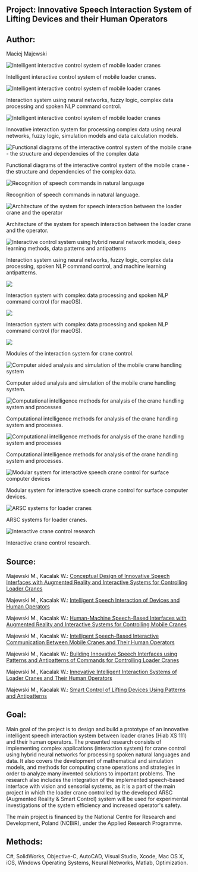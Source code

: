 ## Project: Innovative Speech Interaction System of Lifting Devices and their Human Operators

## Author: 
Maciej Majewski

![Intelligent interactive control system of mobile loader cranes](/images/innovative.system-1.png)

Intelligent interactive control system of mobile loader cranes.

![Intelligent interactive control system of mobile loader cranes](/images/innovative.system-2.png)

Interaction system using neural networks, fuzzy logic, complex data processing and spoken NLP command control. 

![Intelligent interactive control system of mobile loader cranes](/images/innovative.system-3.png)

Innovative interaction system for processing complex data using neural networks, fuzzy logic, simulation models and data calculation models.

![Functional diagrams of the interactive control system of the mobile crane - the structure and dependencies of the complex data](/images/interactive-control-system-functional-diagrams.png)

Functional diagrams of the interactive control system of the mobile crane - the structure and dependencies of the complex data.

![Recognition of speech commands in natural language](/images/innovative.system-speech-NLP.jpg)

Recognition of speech commands in natural language.

![Architecture of the system for speech interaction between the loader crane and the operator](/images/innovative.system-architecture.jpg)

Architecture of the system for speech interaction between the loader crane and the operator.

![Interactive control system using hybrid neural network models, deep learning methods, data patterns and antipatterns](/images/innovative.system-antipatterns.jpg)

Interaction system using neural networks, fuzzy logic, complex data processing, spoken NLP command control, and machine learning antipatterns. 

![](/images/innovative.system-interaction-en.png)

Interaction system with complex data processing and spoken NLP command control (for macOS).

![](/images/innovative.system-interaction-pl.png)

Interaction system with complex data processing and spoken NLP command control (for macOS).

![](/images/innovative.system-modules.jpg)

Modules of the interaction system for crane control. 

![Computer aided analysis and simulation of the mobile crane handling system](/images/interaction-research-system.jpg)

Computer aided analysis and simulation of the mobile crane handling system.

![Computational intelligence methods for analysis of the crane handling system and processes](/images/interaction-research-params.jpg)

Computational intelligence methods for analysis of the crane handling system and processes.

![Computational intelligence methods for analysis of the crane handling system and processes](/images/interaction-research-params-nets.jpg)

Computational intelligence methods for analysis of the crane handling system and processes.

![Modular system for interactive speech crane control for surface computer devices](/images/interactive.system.for.surface.platform.png)

Modular system for interactive speech crane control for surface computer devices. 

![ARSC systems for loader cranes](/images/ARSC-systems-for-loader-cranes.jpg)

ARSC systems for loader cranes.

![Interactive crane control research](/images/control-research.png)

Interactive crane control research.


## Source:

Majewski M., Kacalak W.: 
[Conceptual Design of Innovative Speech Interfaces with Augmented Reality and Interactive Systems for Controlling Loader Cranes](http://doi.org/10.1007/978-3-319-33625-1_22) <br />

Majewski M., Kacalak W.: 
[Intelligent Speech Interaction of Devices and Human Operators](http://doi.org/10.1007/978-3-319-33622-0_42)

Majewski M., Kacalak W.: 
[Human-Machine Speech-Based Interfaces with Augmented Reality and Interactive Systems for Controlling Mobile Cranes](http://doi.org/10.1007/978-3-319-43955-6_12)

Majewski M., Kacalak W.: 
[Intelligent Speech-Based Interactive Communication Between Mobile Cranes and Their Human Operators](http://doi.org/10.1007/978-3-319-44781-0_62)

Majewski M., Kacalak W.: 
[Building Innovative Speech Interfaces using Patterns and Antipatterns of Commands for Controlling Loader Cranes](http://dx.doi.org/10.1109/CSCI.2016.0105)

Majewski M., Kacalak W.: 
[Innovative Intelligent Interaction Systems of Loader Cranes and Their Human Operators](http://doi.org/10.1007/978-3-319-57261-1_47)

Majewski M., Kacalak W.: 
[Smart Control of Lifting Devices Using Patterns and Antipatterns](http://doi.org/10.1007/978-3-319-57261-1_48)

## Goal: 

Main goal of the project is to design and build a prototype of an innovative intelligent speech interaction system between loader cranes (Hiab XS 111) and their human operators. The presented research consists of implementing complex applications (interaction system) for crane control using hybrid neural networks for processing spoken natural languages and data. It also covers the development of mathematical and simulation models, and methods for computing crane operations and strategies in order to analyze many invented solutions to important problems. The research also includes the integration of the implemented speech-based interface with vision and sensorial systems, as it is a part of the main project in which the loader crane controlled by the developed ARSC (Augmented Reality & Smart Control) system will be used for experimental investigations of the system efficiency and increased operator's safety.

The main project is financed by the National Centre for Research and Development, Poland (NCBiR), under the Applied Research Programme.

## Methods: 
C#, SolidWorks, Objective-C, AutoCAD, Visual Studio, Xcode, Mac OS X, iOS, Windows Operating Systems, Neural Networks, Matlab, Optimization.

